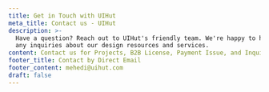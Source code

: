 ```yaml
---
title: Get in Touch with UIHut
meta_title: Contact us - UIHut
description: >-
  Have a question? Reach out to UIHut's friendly team. We're happy to help with
  any inquiries about our design resources and services.
content: Contact us for Projects, B2B License, Payment Issue, and Inquiries
footer_title: Contact by Direct Email
footer_content: mehedi@uihut.com
draft: false
---
```

